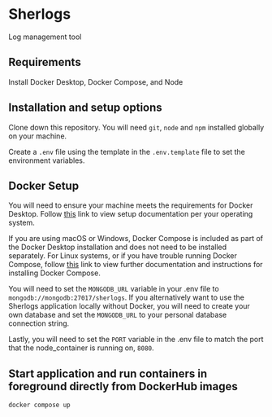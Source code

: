 # Sherlogs
Log management tool 

## Requirements 

Install Docker Desktop, Docker Compose, and Node

## Installation and setup options

Clone down this repository. You will need `git`, `node` and `npm` installed globally on your machine. 

Create a `.env` file using the template in the `.env.template` file to set the environment variables. 

## Docker Setup

You will need to ensure your machine meets the requirements for Docker Desktop. Follow <a href="https://www.docker.com/products/docker-desktop/" target="_blank">this</a> link to view setup documentation per your operating system.

If you are using macOS or Windows, Docker Compose is included as part of the Docker Desktop installation and does not need to be installed separately. For Linux systems, or if you have trouble running Docker Compose, follow <a href="https://docs.docker.com/compose/install/" target="_blank">this</a> link to view further documentation and instructions for installing Docker Compose. 

You will need to set the `MONGODB_URL` variable in your .env file to `mongodb://mongodb:27017/sherlogs`. If you alternatively want to use the Sherlogs application locally without Docker, you will need to create your own database and set the `MONGODB_URL` to your personal database connection string. 

Lastly, you will need to set the `PORT` variable in the .env file to match the port that the node_container is running on, `8080`. 
## Start application and run containers in foreground directly from DockerHub images

`docker compose up`



